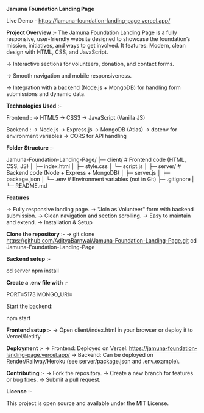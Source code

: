 **Jamuna Foundation Landing Page**

Live Demo - https://jamuna-foundation-landing-page.vercel.app/

**Project Overview** :- 
The Jamuna Foundation Landing Page is a fully responsive, user-friendly website designed to showcase the foundation’s mission, initiatives, and ways to get involved. It features:
Modern, clean design with HTML, CSS, and JavaScript.

-> Interactive sections for volunteers, donation, and contact forms.

-> Smooth navigation and mobile responsiveness.

-> Integration with a backend (Node.js + MongoDB) for handling form submissions and dynamic data.

**Technologies Used** :-

Frontend :
-> HTML5
-> CSS3
-> JavaScript (Vanilla JS)

Backend :
-> Node.js
-> Express.js
-> MongoDB (Atlas)
-> dotenv for environment variables
-> CORS for API handling

**Folder Structure** :-

Jamuna-Foundation-Landing-Page/
├─ client/             # Frontend code (HTML, CSS, JS)
│  ├─ index.html
│  ├─ style.css
│  └─ script.js
│
├─ server/             # Backend code (Node + Express + MongoDB)
│  ├─ server.js
│  ├─ package.json
│  └─ .env             # Environment variables (not in Git)
├─ .gitignore
|
└─ README.md

**Features**

-> Fully responsive landing page.
-> "Join as Volunteer" form with backend submission.
-> Clean navigation and section scrolling.
-> Easy to maintain and extend.
-> Installation & Setup

**Clone the repository** :-
-> git clone https://github.com/AdityaBarnwal/Jamuna-Foundation-Landing-Page.git
cd Jamuna-Foundation-Landing-Page


**Backend setup** :-

cd server
npm install


**Create a .env file with** :-

PORT=5173
MONGO_URI=<your-mongodb-uri>


Start the backend:

npm start


**Frontend setup** :-
-> Open client/index.html in your browser or deploy it to Vercel/Netlify.

**Deployment** :-
-> Frontend: Deployed on Vercel: https://jamuna-foundation-landing-page.vercel.app/
-> Backend: Can be deployed on Render/Railway/Heroku (see server/package.json and .env.example).

**Contributing** :- 
-> Fork the repository.
-> Create a new branch for features or bug fixes.
-> Submit a pull request.

**License** :-

This project is open source and available under the MIT License.
